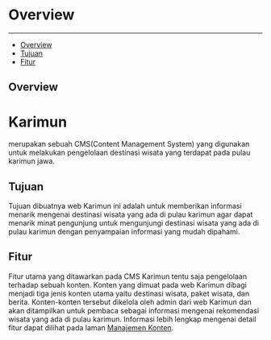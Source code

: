 # Overview

---

- [Overview](#overview)
- [Tujuan](#tujuan)
- [Fitur](#fitur)

<a name="overview"></a>

## Overview

<h1>Karimun</h1> 
merupakan sebuah CMS(Content Management System) yang digunakan untuk melakukan pengelolaan destinasi wisata yang terdapat pada pulau karimun jawa. 

<a name="tujuan"></a>

## Tujuan

Tujuan dibuatnya web Karimun ini adalah untuk memberikan informasi menarik mengenai destinasi wisata yang ada di pulau karimun agar dapat menarik minat pengunjung untuk mengunjungi destinasi wisata yang ada di pulau karimun dengan penyampaian informasi yang mudah dipahami.

<a name="fitur"></a>

## Fitur

Fitur utama yang ditawarkan pada CMS Karimun tentu saja pengelolaan terhadap sebuah konten. Konten yang dimuat pada web Karimun dibagi menjadi tiga jenis konten utama yaitu destinasi wisata, paket wisata, dan berita. Konten-konten tersebut dikelola oleh admin dari web Karimun dan akan ditampilkan untuk pembaca sebagai informasi mengenai rekomendasi wisata yang ada di pulau karimun. Informasi lebih lengkap mengenai detail fitur dapat dilihat pada laman [Manajemen Konten](./manajemen-konten/overview).